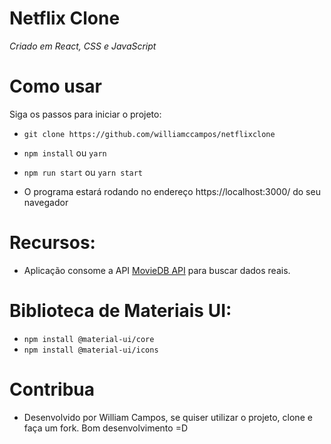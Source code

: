 # Netflix Clone
*Criado em React, CSS e JavaScript*


# Como usar

Siga os passos para iniciar o projeto:

* `git clone https://github.com/williamccampos/netflixclone`
* `npm install` ou `yarn`
* `npm run start` ou `yarn start`

* O programa estará rodando no endereço https://localhost:3000/ do seu navegador

# Recursos:

* Aplicação consome a API [MovieDB API](https://www.themoviedb.org/documentation/api) para buscar dados reais.

# Biblioteca de Materiais UI:

* `npm install @material-ui/core`
* `npm install @material-ui/icons`

# Contribua

* Desenvolvido por William Campos, se quiser utilizar o projeto, clone e faça um fork. Bom desenvolvimento =D

